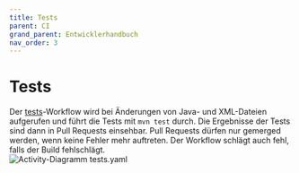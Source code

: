 ```yaml
---
title: Tests
parent: CI
grand_parent: Entwicklerhandbuch
nav_order: 3
---
```


# Tests
Der [tests](https://github.com/weichware10/repo-utils/blob/main/workflows/tests.yaml)-Workflow wird bei Änderungen von Java- und XML-Dateien aufgerufen und führt die Tests mit `mvn test` durch. Die Ergebnisse der Tests sind dann in Pull Requests einsehbar. Pull Requests dürfen nur gemerged werden, wenn keine Fehler mehr auftreten. Der Workflow schlägt auch fehl, falls der Build fehlschlägt.  
![Activity-Diagramm tests.yaml](https://raw.githubusercontent.com/weichware10/repo-utils/main/diagrams/tests.svg)
